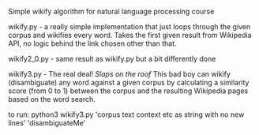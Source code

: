 Simple wikify algorithm for natural language processing course

wikify.py   -   a really simple implementation that just loops through the given corpus and wikifies every word. Takes the first given result from Wikipedia API, no logic behind the link chosen other than that.

wikify2_0.py    -   same result as wikify.py but a bit differently done

wikify3.py  -   The real deal! *Slaps on the roof* This bad boy can wikify (disambiguate) any word against a given corpus by calculating a similarity score (from 0 to 1) between the corpus and the resulting Wikipedia pages based on the word search.

to run: python3 wikify3.py 'corpus text context etc as string with no new lines' 'disambiguateMe'
